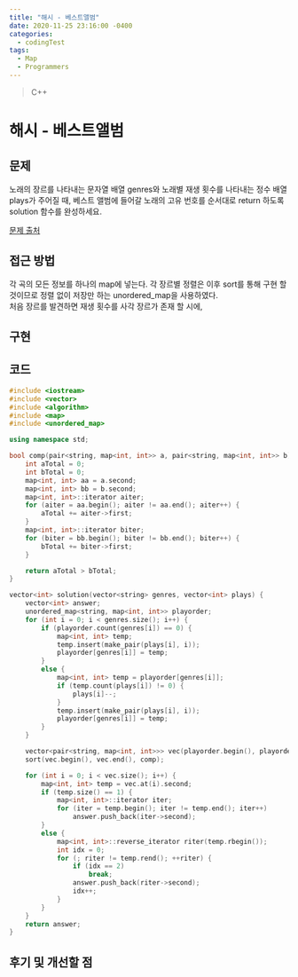 ```yaml
---
title: "해시 - 베스트앨범"
date: 2020-11-25 23:16:00 -0400
categories: 
  - codingTest
tags:
  - Map
  - Programmers
---
```


> C++ 

해시 - 베스트앨범
=============
 
## 문제
노래의 장르를 나타내는 문자열 배열 genres와 노래별 재생 횟수를 나타내는 정수 배열 plays가 주어질 때, 베스트 앨범에 들어갈 노래의 고유 번호를 순서대로 return 하도록 solution 함수를 완성하세요.

[문제 출처](https://programmers.co.kr/learn/courses/30/lessons/42579)

## 접근 방법 
각 곡의 모든 정보를 하나의 map에 넣는다. 각 장르별 정렬은 이후 sort를 통해 구현 할 것이므로 정렬 없이 저장만 하는 unordered_map을 사용하였다.  
처음 장르를 발견하면 재생 횟수를 사각 장르가 존재 할 시에, 

## 구현


## 코드 
```c++
#include <iostream>
#include <vector>
#include <algorithm>
#include <map>
#include <unordered_map>

using namespace std;

bool comp(pair<string, map<int, int>> a, pair<string, map<int, int>> b) {
    int aTotal = 0;
    int bTotal = 0;
    map<int, int> aa = a.second;
    map<int, int> bb = b.second;
    map<int, int>::iterator aiter;
    for (aiter = aa.begin(); aiter != aa.end(); aiter++) {
        aTotal += aiter->first;
    }
    map<int, int>::iterator biter;
    for (biter = bb.begin(); biter != bb.end(); biter++) {
        bTotal += biter->first;
    }

    return aTotal > bTotal;
}

vector<int> solution(vector<string> genres, vector<int> plays) {
    vector<int> answer;
    unordered_map<string, map<int, int>> playorder;
    for (int i = 0; i < genres.size(); i++) {
        if (playorder.count(genres[i]) == 0) {
            map<int, int> temp;
            temp.insert(make_pair(plays[i], i));
            playorder[genres[i]] = temp;
        }
        else {
            map<int, int> temp = playorder[genres[i]];
            if (temp.count(plays[i]) != 0) {
                plays[i]--;
            }
            temp.insert(make_pair(plays[i], i));
            playorder[genres[i]] = temp;
        }
    }

    vector<pair<string, map<int, int>>> vec(playorder.begin(), playorder.end());
    sort(vec.begin(), vec.end(), comp);

    for (int i = 0; i < vec.size(); i++) {
        map<int, int> temp = vec.at(i).second;
        if (temp.size() == 1) {
            map<int, int>::iterator iter;
            for (iter = temp.begin(); iter != temp.end(); iter++)
                answer.push_back(iter->second);
        }
        else {
            map<int, int>::reverse_iterator riter(temp.rbegin());
            int idx = 0;
            for (; riter != temp.rend(); ++riter) {
                if (idx == 2)
                    break;
                answer.push_back(riter->second);
                idx++;
            }
        }
    }
    return answer;
}
```

## 후기 및 개선할 점
